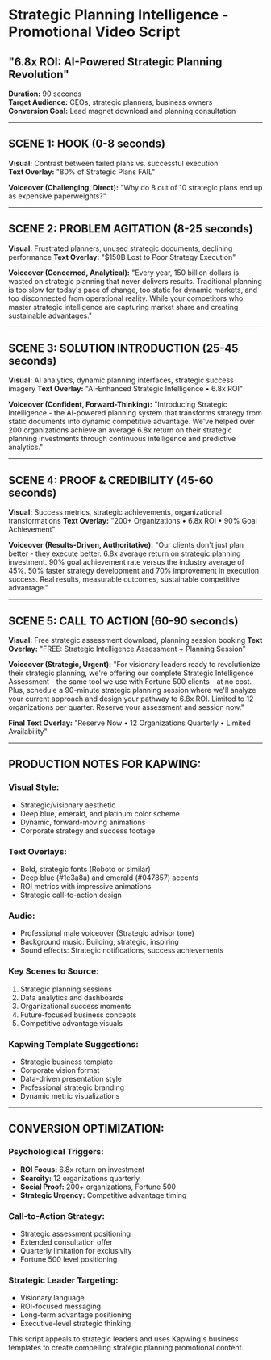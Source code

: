 # Strategic Planning Intelligence - Promotional Video Script
## "6.8x ROI: AI-Powered Strategic Planning Revolution"

**Duration:** 90 seconds  
**Target Audience:** CEOs, strategic planners, business owners  
**Conversion Goal:** Lead magnet download and planning consultation

---

## SCENE 1: HOOK (0-8 seconds)
**Visual:** Contrast between failed plans vs. successful execution  
**Text Overlay:** "80% of Strategic Plans FAIL"

**Voiceover (Challenging, Direct):**
"Why do 8 out of 10 strategic plans end up as expensive paperweights?"

---

## SCENE 2: PROBLEM AGITATION (8-25 seconds)
**Visual:** Frustrated planners, unused strategic documents, declining performance
**Text Overlay:** "$150B Lost to Poor Strategy Execution"

**Voiceover (Concerned, Analytical):**
"Every year, 150 billion dollars is wasted on strategic planning that never delivers results. Traditional planning is too slow for today's pace of change, too static for dynamic markets, and too disconnected from operational reality. While your competitors who master strategic intelligence are capturing market share and creating sustainable advantages."

---

## SCENE 3: SOLUTION INTRODUCTION (25-45 seconds)
**Visual:** AI analytics, dynamic planning interfaces, strategic success imagery
**Text Overlay:** "AI-Enhanced Strategic Intelligence • 6.8x ROI"

**Voiceover (Confident, Forward-Thinking):**
"Introducing Strategic Intelligence - the AI-powered planning system that transforms strategy from static documents into dynamic competitive advantage. We've helped over 200 organizations achieve an average 6.8x return on their strategic planning investments through continuous intelligence and predictive analytics."

---

## SCENE 4: PROOF & CREDIBILITY (45-60 seconds)
**Visual:** Success metrics, strategic achievements, organizational transformations
**Text Overlay:** "200+ Organizations • 6.8x ROI • 90% Goal Achievement"

**Voiceover (Results-Driven, Authoritative):**
"Our clients don't just plan better - they execute better. 6.8x average return on strategic planning investment. 90% goal achievement rate versus the industry average of 45%. 50% faster strategy development and 70% improvement in execution success. Real results, measurable outcomes, sustainable competitive advantage."

---

## SCENE 5: CALL TO ACTION (60-90 seconds)
**Visual:** Free strategic assessment download, planning session booking
**Text Overlay:** "FREE: Strategic Intelligence Assessment + Planning Session"

**Voiceover (Strategic, Urgent):**
"For visionary leaders ready to revolutionize their strategic planning, we're offering our complete Strategic Intelligence Assessment - the same tool we use with Fortune 500 clients - at no cost. Plus, schedule a 90-minute strategic planning session where we'll analyze your current approach and design your pathway to 6.8x ROI. Limited to 12 organizations per quarter. Reserve your assessment and session now."

**Final Text Overlay:** "Reserve Now • 12 Organizations Quarterly • Limited Availability"

---

## PRODUCTION NOTES FOR KAPWING:

### Visual Style:
- Strategic/visionary aesthetic
- Deep blue, emerald, and platinum color scheme
- Dynamic, forward-moving animations
- Corporate strategy and success footage

### Text Overlays:
- Bold, strategic fonts (Roboto or similar)
- Deep blue (#1e3a8a) and emerald (#047857) accents
- ROI metrics with impressive animations
- Strategic call-to-action design

### Audio:
- Professional male voiceover (Strategic advisor tone)
- Background music: Building, strategic, inspiring
- Sound effects: Strategic notifications, success achievements

### Key Scenes to Source:
1. Strategic planning sessions
2. Data analytics and dashboards
3. Organizational success moments
4. Future-focused business concepts
5. Competitive advantage visuals

### Kapwing Template Suggestions:
- Strategic business template
- Corporate vision format
- Data-driven presentation style
- Professional strategic branding
- Dynamic metric visualizations

---

## CONVERSION OPTIMIZATION:

### Psychological Triggers:
- **ROI Focus:** 6.8x return on investment
- **Scarcity:** 12 organizations quarterly
- **Social Proof:** 200+ organizations, Fortune 500
- **Strategic Urgency:** Competitive advantage timing

### Call-to-Action Strategy:
- Strategic assessment positioning
- Extended consultation offer
- Quarterly limitation for exclusivity
- Fortune 500 level positioning

### Strategic Leader Targeting:
- Visionary language
- ROI-focused messaging
- Long-term advantage positioning
- Executive-level strategic thinking

This script appeals to strategic leaders and uses Kapwing's business templates to create compelling strategic planning promotional content.